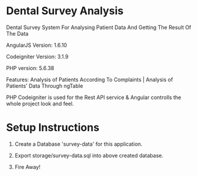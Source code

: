# Dental Survey Analysis
Dental Survey System For Analysing Patient Data And Getting The Result Of The Data

AngularJS Version: 1.6.10

Codeigniter Version: 3.1.9

PHP version: 5.6.38

Features: Analysis of Patients According To Complaints | Analysis of Patients' Data Through ngTable

PHP Codeigniter is used for the Rest API service & Angular controlls the whole project look and feel.


# Setup Instructions

1. Create a Database 'survey-data' for this application.

2. Export storage/survey-data.sql into above created database.

3. Fire Away!